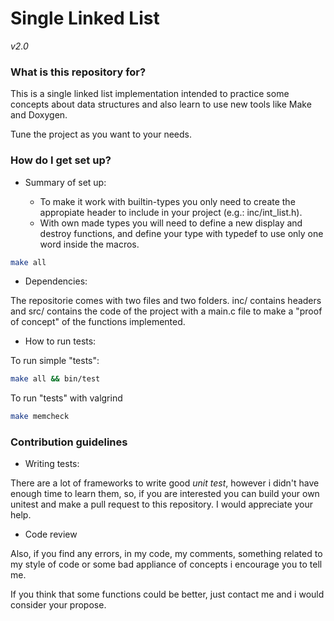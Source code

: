 # Single Linked List #
*v2.0*


### What is this repository for? ###

 This is a single linked list implementation intended to practice some concepts about data structures and also learn to use new tools like Make and Doxygen.
 
 Tune the project as you want to your needs.


### How do I get set up? ###

* Summary of set up:

    - To make it work with builtin-types you only need to create the appropiate header to include in your project (e.g.: inc/int_list.h).
    - With own made types you will need to define a new display and destroy functions, and define your type with typedef to use only one word inside the macros.

```bash
make all
```
* Dependencies:

The repositorie comes with two files and two folders. inc/ contains headers and src/ contains the code of the project with a main.c file to make a "proof of concept" of the functions implemented.

* How to run tests:

To run simple "tests":
```bash
make all && bin/test
```
To run "tests" with valgrind
```bash
make memcheck
```


### Contribution guidelines ###

* Writing tests:

There are a lot of frameworks to write good *unit test*, however i didn't have enough time to learn them, so, if you are interested you can build your own unitest and make a pull request to this repository. I would appreciate your help.
* Code review

Also, if you find any errors, in my code, my comments, something related to my style of code or some bad appliance of concepts i encourage you to tell me. 

If you think that some functions could be better, just contact me and i would consider your propose.

